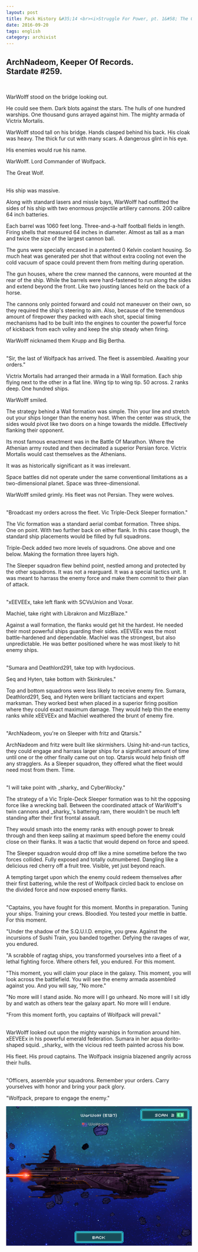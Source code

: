 ```yaml
---
layout: post
title: Pack History &#35;14 <br><i>Struggle For Power, pt. 1&#58; The Great Wolf</i>
date: 2016-09-20
tags: english
category: archivist
---
```

ArchNadeom, Keeper Of Records.<br>Stardate #259.
------------------------------------------------
&nbsp; 

WarWolff stood on the bridge looking out. 

He could see them. Dark blots against the stars. The hulls of one hundred warships. One thousand guns arrayed against him. The mighty armada of Victrix Mortalis. 

WarWolff stood tall on his bridge. Hands clasped behind his back. His cloak was heavy. The thick fur cut with many scars. A dangerous glint in his eye. 

His enemies would rue his name.

WarWolff. Lord Commander of Wolfpack. 

The Great Wolf.  
&nbsp; 

His ship was massive. 

Along with standard lasers and missle bays, WarWolff had outfitted the sides of his ship with two enormous projectile artillery cannons. 200 calibre 64 inch batteries. 

Each barrel was 1060 feet long. Three-and-a-half football fields in length. Firing shells that measured 64 inches in diameter. Almost as tall as a man and twice the size of the largest cannon ball.

The guns were specially encased in a patented 0 Kelvin coolant housing. So much heat was generated per shot that without extra cooling not even the cold vacuum of space could prevent them from melting during operation.

The gun houses, where the crew manned the cannons, were mounted at the rear of the ship. While the barrels were hard-fastened to run along the sides and extend beyond the front. Like two jousting lances held on the back of a horse.

The cannons only pointed forward and could not maneuver on their own, so they required the ship's steering to aim. Also, because of the tremendous amount of firepower they packed with each shot, special timing mechanisms had to be built into the engines to counter the powerful force of kickback from each volley and keep the ship steady when firing.

WarWolff nicknamed them Krupp and Big Bertha.  
&nbsp; 

"Sir, the last of Wolfpack has arrived. The fleet is assembled. Awaiting your orders."

Victrix Mortalis had arranged their armada in a Wall formation. Each ship flying next to the other in a flat line. Wing tip to wing tip. 50 across. 2 ranks deep. One hundred ships.

WarWolff smiled.

The strategy behind a Wall formation was simple. Thin your line and stretch out your ships longer than the enemy host. When the center was struck, the sides would pivot like two doors on a hinge towards the middle. Effectively flanking their opponent.

Its most famous enactment was in the Battle Of Marathon. Where the Athenian army routed and then decimated a superior Persian force. Victrix Mortalis would cast themselves as the Athenians. 

It was as historically significant as it was irrelevant.

Space battles did not operate under the same conventional limitations as a two-dimensional planet. Space was three-dimensional. 

WarWolff smiled grimly. His fleet was not Persian. They were wolves.  
&nbsp; 

"Broadcast my orders across the fleet. Vic Triple-Deck Sleeper formation."

The Vic formation was a standard aerial combat formation. Three ships. One on point. With two further back on either flank. In this case though, the standard ship placements would be filled by full squadrons.

Triple-Deck added two more levels of squadrons. One above and one below. Making the formation three layers high.

The Sleeper squadron flew behind point, nestled among and protected by the other squadrons. It was not a rearguard. It was a special tactics unit. It was meant to harrass the enemy force and make them commit to their plan of attack.  
&nbsp; 

"xEEVEEx, take left flank with SCVsUnion and Voxar. 

Machiel, take right with Librakron and MizzBlaze."

Against a wall formation, the flanks would get hit the hardest. He needed their most powerful ships guarding their sides. xEEVEEx was the most battle-hardened and dependable. Machiel was the strongest, but also unpredictable. He was better positioned where he was most likely to hit enemy ships.  
&nbsp; 

"Sumara and Deathlord291, take top with Ivydocious.

Seq and Hyten, take bottom with Skinkrules."

Top and bottom squadrons were less likely to receive enemy fire. Sumara, Deathlord291, Seq, and Hyten were brilliant tacticians and expert marksman. They worked best when placed in a superior firing position where they could exact maximum damage. They would help thin the enemy ranks while xEEVEEx and Machiel weathered the brunt of enemy fire.  
&nbsp; 

"ArchNadeom, you're on Sleeper with fritz and Qtarsis."

ArchNadeom and fritz were built like skirmishers. Using hit-and-run tactics, they could engage and harrass larger ships for a significant amount of time until one or the other finally came out on top. Qtarsis would help finish off any stragglers. As a Sleeper squadron, they offered what the fleet would need most from them. Time.  
&nbsp; 

"I will take point with \_sharky\_ and CyberWocky."

The strategy of a Vic Triple-Deck Sleeper formation was to hit the opposing force like a wrecking ball. Between the coordinated attack of WarWolff's twin cannons and \_sharky\_'s battering ram, there wouldn't be much left standing after their first frontal assault.

They would smash into the enemy ranks with enough power to break through and then keep sailing at maximum speed before the enemy could close on their flanks. It was a tactic that would depend on force and speed. 

The Sleeper squadron would drop off like a mine sometime before the two forces collided. Fully exposed and totally outnumbered. Dangling like a delicious red cherry off a fruit tree. Visible, yet just beyond reach. 

A tempting target upon which the enemy could redeem themselves after their first battering, while the rest of Wolfpack circled back to enclose on the divided force and now exposed enemy flanks.  
&nbsp; 

"Captains, you have fought for this moment. Months in preparation. Tuning your ships. Training your crews. Bloodied. You tested your mettle in battle. For this moment. 

"Under the shadow of the S.Q.U.I.D. empire, you grew. Against the incursions of Sushi Train, you banded together. Defying the ravages of war, you endured. 

"A scrabble of ragtag ships, you transformed yourselves into a fleet of a lethal fighting force. Where others fell, you endured. For this moment.

"This moment, you will claim your place in the galaxy. This moment, you will look across the battlefield. You will see the enemy armada assembled against you. And you will say, "No more."

"No more will I stand aside. No more will I go unheard. No more will I sit idly by and watch as others tear the galaxy apart. No more will I endure.

"From this moment forth, you captains of Wolfpack will prevail."  
&nbsp; 

WarWolff looked out upon the mighty warships in formation around him. xEEVEEx in his powerful emerald federation. Sumara in her aqua dorito-shaped squid. \_sharky\_ with the vicious red teeth painted across his bow.

His fleet. His proud captains. The Wolfpack insignia blazened angrily across their hulls.  
&nbsp; 

"Officers, assemble your squadrons. Remember your orders. Carry yourselves with honor and bring your pack glory.

"Wolfpack, prepare to engage the enemy."


![PackHist014_WarWolff](/assets/img/archivist/PackHist014_WarWolff.png "WarWolff - The Great Wolff")






